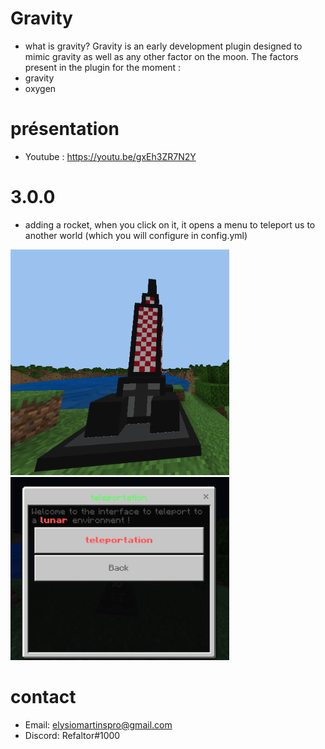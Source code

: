 # Gravity
- what is gravity?
Gravity is an early development plugin designed to mimic gravity as well as any other factor on the moon.
The factors present in the plugin for the moment : 
- gravity
- oxygen


# présentation
- Youtube : https://youtu.be/gxEh3ZR7N2Y

# 3.0.0

- adding a rocket, when you click on it, it opens a menu to teleport us to another world (which you will configure in config.yml)
<img src="img/rocket.png" width="350" title="rocket">
<img src="img/menu.png" width="350" title="rocket menu">


# contact 
- Email: elysiomartinspro@gmail.com
- Discord: Refaltor#1000
